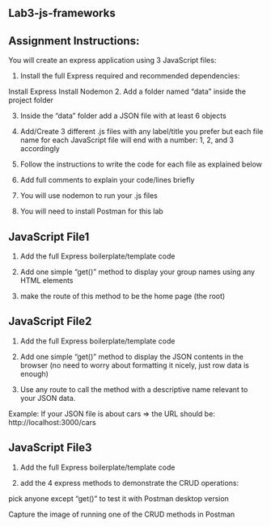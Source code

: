 ## Lab3-js-frameworks

 ## Assignment Instructions:  

You will create an express application using 3 JavaScript files: 

1. Install the full Express required and recommended dependencies: 

Install Express 
Install Nodemon 
2. Add a folder named “data” inside the project folder 

3. Inside the “data” folder add a JSON file with at least 6 objects 

4. Add/Create 3 different .js files with any label/title you prefer but each file name for each JavaScript file will end with a number: 1, 2, and 3 accordingly 

5. Follow the instructions to write the code for each file as explained below 

6. Add full comments to explain your code/lines briefly 

7. You will use nodemon to run your .js files

8. You will need to install Postman for this lab 

 

## JavaScript File1 

1. Add the full Express boilerplate/template code 

2. Add one simple “get()” method to display your group names using any HTML elements 

3. make the route of this method to be the home page (the root) 

 

 

## JavaScript File2 

1. Add the full Express boilerplate/template code 

2. Add one simple “get()” method to display the JSON contents in the browser (no need to worry about formatting it nicely, just row data is enough) 

3. Use any route to call the method with a descriptive name relevant to your JSON data. 

Example: If your JSON file is about cars => the URL should be: http://localhost:3000/cars 

 

## JavaScript File3 

1. Add the full Express boilerplate/template code 

2. add the 4 express methods to demonstrate the CRUD operations: 

 pick anyone except “get()” to test it with Postman desktop version 

 Capture the image of running one of the CRUD methods in Postman
